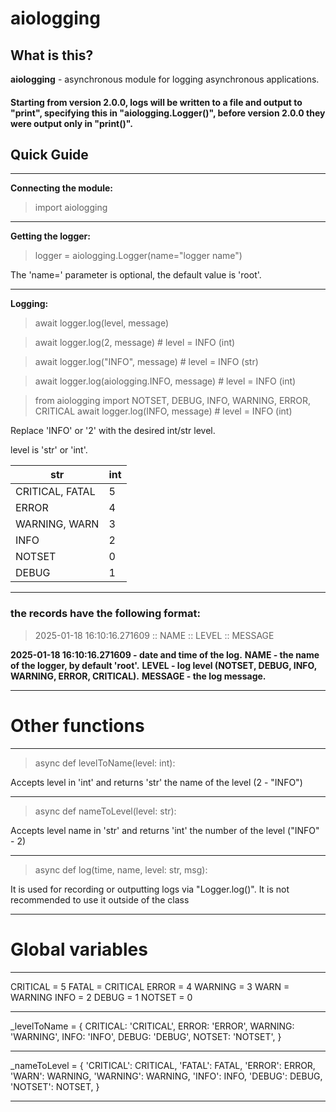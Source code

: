 # aiologging #

## What is this? ##
**aiologging** - asynchronous module for logging asynchronous applications.

#### Starting from version 2.0.0, logs will be written to a file and output to "print", specifying this in "aiologging.Logger()", before version 2.0.0 they were output only in "print()". ####

## Quick Guide

---

**Connecting the module:**
> import aiologging

---

**Getting the logger:**
> logger = aiologging.Logger(name="logger name")

The 'name=' parameter is optional, the default value is 'root'.

---

**Logging:**
> await logger.log(level, message)

> await logger.log(2, message) # level = INFO (int)

> await logger.log("INFO", message) # level = INFO (str)

> await logger.log(aiologging.INFO, message) # level = INFO (int)

> from aiologging import NOTSET, DEBUG, INFO, WARNING, ERROR, CRITICAL
> await logger.log(INFO, message) # level = INFO (int)

Replace 'INFO' or '2' with the desired int/str level.

level is 'str' or 'int'.

| str | int |
|--|--|
| CRITICAL, FATAL | 5 |
| ERROR | 4 |
| WARNING, WARN | 3 |
| INFO | 2 |
| NOTSET | 0 |
| DEBUG | 1 |

---

### the records have the following format: ###
> 2025-01-18 16:10:16.271609 :: NAME :: LEVEL :: MESSAGE

**2025-01-18 16:10:16.271609 - date and time of the log.**
**NAME - the name of the logger, by default 'root'.**
**LEVEL - log level (NOTSET, DEBUG, INFO, WARNING, ERROR, CRITICAL).**
**MESSAGE - the log message.**

---

# Other functions #

---

> async def levelToName(level: int):

Accepts level in 'int' and returns 'str' the name of the level (2 - "INFO")

---

> async def nameToLevel(level: str):

Accepts level name in 'str' and returns 'int' the number of the level ("INFO" - 2)

---

> async def log(time, name, level: str, msg):

It is used for recording or outputting logs via "Logger.log()". It is not recommended to use it outside of the class

---

# Global variables #

---

CRITICAL = 5
FATAL = CRITICAL
ERROR = 4
WARNING = 3
WARN = WARNING
INFO = 2
DEBUG = 1
NOTSET = 0

---

_levelToName = {
    CRITICAL: 'CRITICAL',
    ERROR: 'ERROR',
    WARNING: 'WARNING',
    INFO: 'INFO',
    DEBUG: 'DEBUG',
    NOTSET: 'NOTSET',
}

---

_nameToLevel = {
    'CRITICAL': CRITICAL,
    'FATAL': FATAL,
    'ERROR': ERROR,
    'WARN': WARNING,
    'WARNING': WARNING,
    'INFO': INFO,
    'DEBUG': DEBUG,
    'NOTSET': NOTSET,
}

---